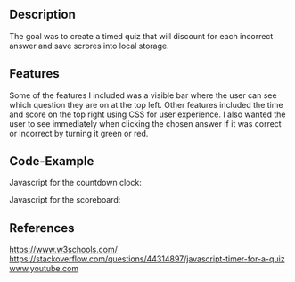 ## Description

The goal was to create a timed quiz that will discount for each incorrect answer and save scrores into local storage. 

## Features

Some of the features I included was a visible bar where the user can see which question they are on at the top left. Other features included the time and score on the top right using CSS for user experience. I also wanted the user to see immediately when clicking the chosen answer if it was correct or incorrect by turning it green or red. 

## Code-Example

Javascript for the countdown clock:

<!-- document.addEventListener('DOMContentLoaded', () => {
    const timeLeftDisplay = document.querySelector('#time-left')
    const startBtn = document.querySelector('#start-button')
    let timeLeft = 10

    function countDown(){
        setInterval(function(){
            if(timeLeft <= 0 ) {
                clearInterval(timeLeft = 0)
            }

            timeLeftDisplay.innerHTML = timeLeft
            timeLeft -=1
        }, 1000)

        startBtn.addEventListener('click', countDown)
    }
 -->

 Javascript for the scoreboard:

 <!-- getNewQuestion = () => {
    if(availableQuestions.length === 0 || questionCounter > MAX_QUESTIONS) {
        localStorage.setItem('mostRecentScore', score)

        return window.location.assign('end.html')
    }

    questionCounter++
    progressText.innerText = `Question ${questionCounter} of ${MAX_QUESTIONS}`
    progressBarFull.style.width = `${(questionCounter/MAX_QUESTIONS) * 100}%`

    const questionsIndex = Math.floor(Math.random() * availableQuestions.length)
    currentQuestion = availableQuestions[questionsIndex]
    question.innerText = currentQuestion.question

    choices.forEach(choice => {
        const number = choice.dataset['number']
        choice.innerText = currentQuestion['choice' + number]
    })

    availableQuestions.splice(questionsIndex, 1)

    acceptingAnswers = true
}

choices.forEach(choice => {
    choice.addEventListener('click', e => {
        if(!acceptingAnswers) return

        acceptingAnswers = false
        const selectedChoice = e.target
        const selectedAnswer = selectedChoice.dataset['number']

        let classToApply = selectedAnswer == currentQuestion.answer ? 'correct' : 'incorrect'

        if(classToApply === 'correct') {
            incrementScore(SCORE_POINTS)
        }

        selectedChoice.parentElement.classList.add(classToApply)

        setTimeout(() => {
            selectedChoice.parentElement.classList.remove(classToApply)
            getNewQuestion()

        }, 1000)
    }) -->

## References

https://www.w3schools.com/
https://stackoverflow.com/questions/44314897/javascript-timer-for-a-quiz
www.youtube.com
